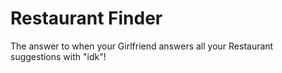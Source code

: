 # Restaurant Finder
The answer to when your Girlfriend answers all your Restaurant suggestions with "idk"!
